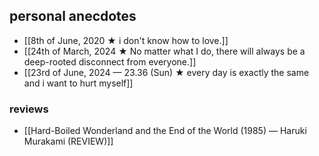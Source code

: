 ## personal anecdotes
- [[8th of June, 2020 ★ i don't know how to love.]]
- [[24th of March, 2024 ★ No matter what I do, there will always be a deep-rooted disconnect from everyone.]]
- [[23rd of June, 2024 — 23.36 (Sun) ★ every day is exactly the same and i want to hurt myself]]
### reviews
- [[Hard-Boiled Wonderland and the End of the World (1985) — Haruki Murakami (REVIEW)]]